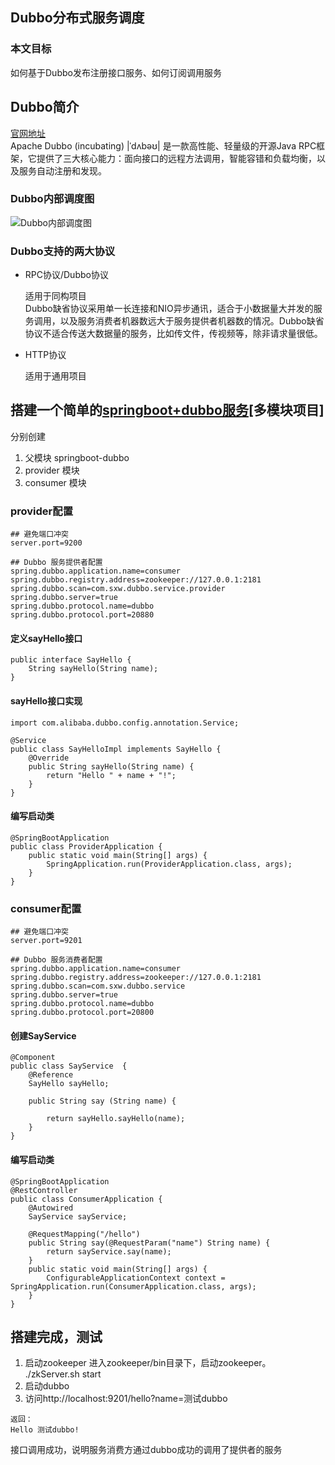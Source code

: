 ## Dubbo分布式服务调度
### 本文目标
如何基于Dubbo发布注册接口服务、如何订阅调用服务
## Dubbo简介
[官网地址](http://dubbo.apache.org/zh-cn/)</br>
Apache Dubbo (incubating) |ˈdʌbəʊ| 是一款高性能、轻量级的开源Java RPC框架，它提供了三大核心能力：面向接口的远程方法调用，智能容错和负载均衡，以及服务自动注册和发现。

### Dubbo内部调度图
![Dubbo内部调度图](http://39.96.200.64/upload/2019/01/stccup77k8hcfp0efbogd1e93q.png)

### Dubbo支持的两大协议
- RPC协议/Dubbo协议

	适用于同构项目</br>
	Dubbo缺省协议采用单一长连接和NIO异步通讯，适合于小数据量大并发的服务调用，以及服务消费者机器数远大于服务提供者机器数的情况。Dubbo缺省协议不适合传送大数据量的服务，比如传文件，传视频等，除非请求量很低。
-  HTTP协议

	适用于通用项目
	
## 搭建一个简单的[springboot+dubbo服务](https://github.com/suxiongwei/springboot-dubbo)[多模块项目]
分别创建</br>
1. 父模块 springboot-dubbo
2. provider 模块
3. consumer 模块

### provider配置
```
## 避免端口冲突
server.port=9200

## Dubbo 服务提供者配置
spring.dubbo.application.name=consumer
spring.dubbo.registry.address=zookeeper://127.0.0.1:2181
spring.dubbo.scan=com.sxw.dubbo.service.provider
spring.dubbo.server=true
spring.dubbo.protocol.name=dubbo
spring.dubbo.protocol.port=20880
```

#### 定义sayHello接口
```
public interface SayHello {
    String sayHello(String name);
}

```

#### sayHello接口实现
```
import com.alibaba.dubbo.config.annotation.Service;

@Service
public class SayHelloImpl implements SayHello {
    @Override
    public String sayHello(String name) {
        return "Hello " + name + "!";
    }
}
```

#### 编写启动类
```
@SpringBootApplication
public class ProviderApplication {
    public static void main(String[] args) {
        SpringApplication.run(ProviderApplication.class, args);
    }
}
```

### consumer配置
```
## 避免端口冲突
server.port=9201

## Dubbo 服务消费者配置
spring.dubbo.application.name=consumer
spring.dubbo.registry.address=zookeeper://127.0.0.1:2181
spring.dubbo.scan=com.sxw.dubbo.service
spring.dubbo.server=true
spring.dubbo.protocol.name=dubbo
spring.dubbo.protocol.port=20800
```

#### 创建SayService
```
@Component
public class SayService  {
    @Reference
    SayHello sayHello;

    public String say (String name) {

        return sayHello.sayHello(name);
    }
}

```

#### 编写启动类
```
@SpringBootApplication
@RestController
public class ConsumerApplication {
    @Autowired
    SayService sayService;

    @RequestMapping("/hello")
    public String say(@RequestParam("name") String name) {
        return sayService.say(name);
    }
    public static void main(String[] args) {
        ConfigurableApplicationContext context = SpringApplication.run(ConsumerApplication.class, args);
    }
}
```

## 搭建完成，测试
1. 启动zookeeper
进入zookeeper/bin目录下，启动zookeeper。
./zkServer.sh start
2. 启动dubbo
3. 访问http://localhost:9201/hello?name=测试dubbo
```
返回：
Hello 测试dubbo!
```
接口调用成功，说明服务消费方通过dubbo成功的调用了提供者的服务




